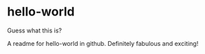 # hello-world
Guess what this is?

A readme for hello-world in github. Definitely fabulous and exciting!

